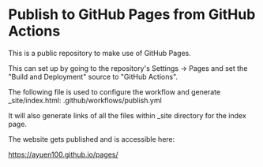 # Publish to GitHub Pages from GitHub Actions

This is a public repository to make use of GitHub Pages.

This can set up by going to the repository's Settings -> Pages and set the "Build and Deployment" source to "GitHub Actions".

The following file is used to configure the workflow and generate _site/index.html:
.github/workflows/publish.yml

It will also generate links of all the files within _site directory for the index page.

The website gets published and is accessible here:

https://ayuen100.github.io/pages/